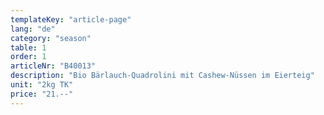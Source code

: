 ```yaml
---
templateKey: "article-page"
lang: "de"
category: "season"
table: 1
order: 1 
articleNr: "B40013"
description: "Bio Bärlauch-Quadrolini mit Cashew-Nüssen im Eierteig"
unit: "2kg TK"
price: "21.--"
---
```

